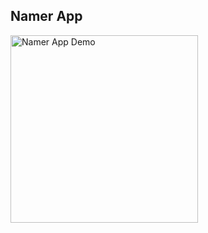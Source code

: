 ## Namer App
<img src="https://github.com/nelsonquintanilla/namer-app-flutter/blob/main/working_demo_namer_app.gif" width="300" alt="Namer App Demo">
